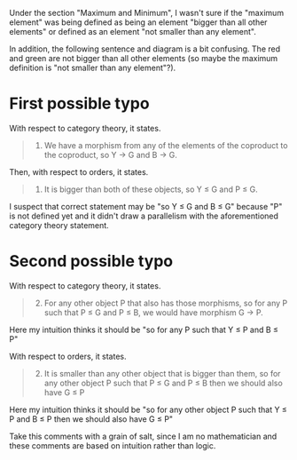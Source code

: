 Under the section "Maximum and Minimum", I wasn't sure if the "maximum element" was being defined as being an element "bigger than all other elements" or defined as an element "not smaller than any element".

In addition, the following sentence and diagram is a bit confusing. The red and green are not bigger than all other elements (so maybe the maximum definition is "not smaller than any element"?).



# First possible typo

With respect to category theory, it states.

> 1. We have a morphism from any of the elements of the coproduct to the coproduct, so Y → G and B → G.

Then, with respect to orders, it states.

> 1. It is bigger than both of these objects, so Y ≤ G and P ≤ G.

I suspect that correct statement may be "so Y ≤ G and B ≤ G" because "P" is not defined yet and it didn't draw a parallelism with the aforementioned category theory statement.

# Second possible typo

With respect to category theory, it states.

> 2. For any other object P that also has those morphisms, so for any P such that P ≤ G and P ≤ B, we would have morphism G → P.

Here my intuition thinks it should be "so for any P such that Y ≤ P and B ≤ P"

With respect to orders, it states.

> 2. It is smaller than any other object that is bigger than them, so for any other object P such that P ≤ G and P ≤ B then we should also have G ≤ P

Here my intuition thinks it should be "so for any other object P such that Y ≤ P and B ≤ P then we should also have G ≤ P"

Take this comments with a grain of salt, since I am no mathematician and these comments are based on intuition rather than logic.
